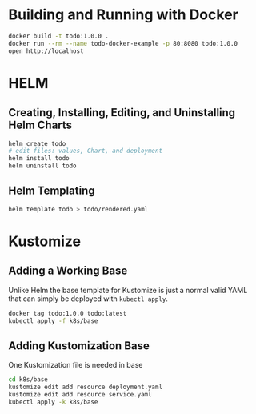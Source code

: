 # Building and Running with Docker

```bash
docker build -t todo:1.0.0 .
docker run --rm --name todo-docker-example -p 80:8080 todo:1.0.0
open http://localhost
```
# HELM 

## Creating, Installing, Editing, and Uninstalling Helm Charts

```bash
helm create todo
# edit files: values, Chart, and deployment
helm install todo
helm uninstall todo
```

## Helm Templating

```bash
helm template todo > todo/rendered.yaml
```

# Kustomize

## Adding a Working Base

Unlike Helm the base template for Kustomize is just a normal valid YAML that can simply be deployed with `kubectl apply`.

```bash
docker tag todo:1.0.0 todo:latest
kubectl apply -f k8s/base
```

## Adding Kustomization Base

One Kustomization file is needed in base

```bash
cd k8s/base
kustomize edit add resource deployment.yaml 
kustomize edit add resource service.yaml
kubectl apply -k k8s/base
```
